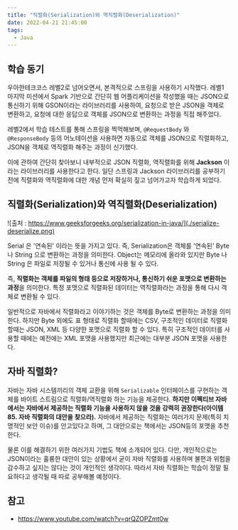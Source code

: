```yaml
---
title: "직렬화(Serialization)와 역직렬화(Deserialization)"
date: 2022-04-21 21:45:00
tags:
  - Java
---
```


## 학습 동기

우아한테크코스 레벨2로 넘어오면서, 본격적으로 스프링을 사용하기 시작했다. 레벨1 마지막 미션에서 Spark 기반으로 간단히 웹 어플리케이션을 작성했을 때는 JSON으로 통신하기 위해 GSON이라는 라이브러리를 사용하여, 요청으로 받은 JSON을 객체로 변환하고, 요청에 대한 응답으로 객체를 JSON으로 변환하는 과정을 직접 해주었다.

레벨2에서 학습 테스트를 통해 스프링을 찍먹해보며, `@RequestBody` 와 `@ResponseBody` 등의 어노테이션을 사용하면 자동으로 객체를 JSON으로 직렬화하고, JSON을 객체로 역직렬화 해주는 과정이 신기했다.

이에 관하여 간단히 찾아보니 내부적으로 JSON 직렬화, 역직렬화를 위해 **Jackson** 이라는 라이브러리를 사용한다고 한다. 일단 스프링과 Jackson 라이브러리를 공부하기 전에 직렬화와 역직렬화에 대한 개념 먼저 확실히 짚고 넘어가고자 학습하게 되었다.

## 직렬화(Serialization)와 역직렬화(Deserialization)

![출처 : https://www.geeksforgeeks.org/serialization-in-java/](./serialize-deserialize.png)

Serial 은 '연속된' 이라는 뜻을 가지고 있다. 즉, Serialization은 객체를 '연속된' Byte 나 String 으로 변환하는 과정을 의미한다. Object는 메모리에 올라와 있지만 Byte 나 String 은 파일로 저장될 수 있거나 통신에 사용 될 수 있다.

즉, **직렬화는 객체를 파일의 형태 등으로 저장하거나, 통신하기 쉬운 포맷으로 변환하는 과정**을 의미한다. 특정 포맷으로 직렬화된 데이터는 역직렬화라는 과정을 통해 다시 객체로 변환될 수 있다.

일반적으로 자바에서 직렬화라고 이야기하는 것은 객체를 Byte로 변환하는 과정을 의미한다. 하지만 Byte 외에도 표 형태로 직렬화 할때에는 CSV, 구조적인 데이터로 직렬화 할때는 JSON, XML 등 다양한 포맷으로 직렬화 할 수 있다. 특히 구조적인 데이터를 사용할 때에는 예전에는 XML 포맷을 사용했지만 최근에는 대부분 JSON 포맷을 사용한다.

## 자바 직렬화?

자바는 자바 시스템끼리의 객체 교환을 위해 `Serializable` 인터페이스를 구현하는 객체를 바이트 스트림으로 직렬화/역직렬화 하는 기능을 제공한다. **하지만 이펙티브 자바에서는 자바에서 제공하는 직렬화 기능을 사용하지 않을 것을 강력히 권장한다(아이템 85. 자바 직렬화의 대안을 찾으라).** 자바에서 제공하는 직렬화는 여러가지 문제(특히 치명적인 보안 이슈)를 안고있다고 하며, 그 대안으로는 책에서는 JSON등의 포맷을 추천한다.

물론 이를 해결하기 위한 여러가지 기법도 책에 소개되어 있다. 다만, 개인적으로는 JSON이라는 훌륭한 대안이 있는 상황에서 굳이 자바 직렬화를 사용하며 불편과 위험을 감수하고 싶지는 않다는 것이 개인적인 생각이다. 따라서 자바 직렬화는 학습이 정말 필요하다고 생각될 때 따로 공부해볼 예정이다.

## 참고

- https://www.youtube.com/watch?v=qrQZOPZmt0w
